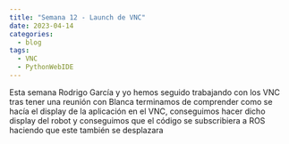 ```yaml
---
title: "Semana 12 - Launch de VNC"
date: 2023-04-14
categories:
  - blog
tags:
  - VNC
  - PythonWebIDE
---
```


Esta semana Rodrigo García y yo hemos seguido trabajando con los VNC tras tener una reunión con Blanca terminamos de comprender como se hacía el display de la aplicación en el VNC, conseguimos hacer dicho display del robot y conseguimos que el código se subscribiera a ROS haciendo que este también se desplazara